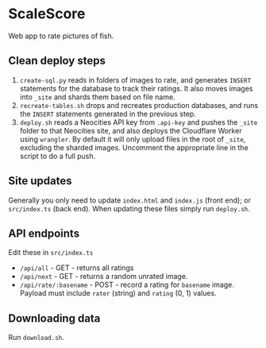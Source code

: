 # ScaleScore

Web app to rate pictures of fish.

## Clean deploy steps

1. `create-sql.py` reads in folders of images to rate, and generates `INSERT` statements for the database to track their ratings. It also moves images into `_site` and shards them based on file name.
2. `recreate-tables.sh` drops and recreates production databases, and runs the `INSERT` statements generated in the previous step.
3. `deploy.sh` reads a Neocities API key from `.api-key` and pushes the `_site` folder to that Neocities site, and also deploys the Cloudflare Worker using `wrangler`. By default it will only upload files in the root of `_site`, excluding the sharded images. Uncomment the appropriate line in the script to do a full push.

## Site updates

Generally you only need to update `index.html` and `index.js` (front end); or `src/index.ts` (back end). When updating these files simply run `deploy.sh`.

## API endpoints

Edit these in `src/index.ts`

* `/api/all` - GET - returns all ratings
* `/api/next` - GET - returns a random unrated image.
* `/api/rate/:basename` - POST - record a rating for `basename` image. Payload must include `rater` (string) and `rating` (0, 1) values.

## Downloading data

Run `download.sh`.
